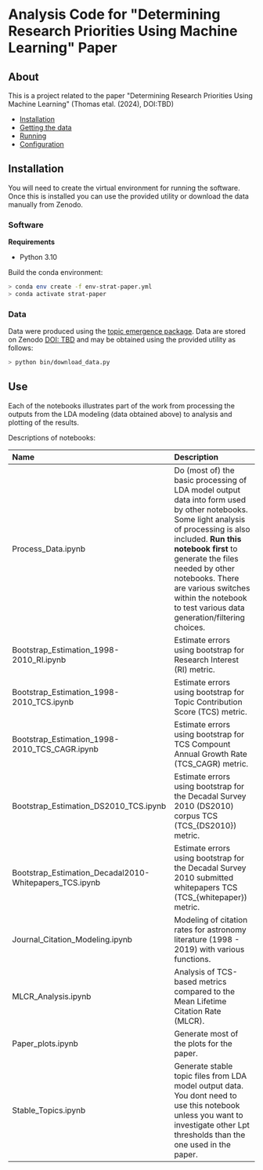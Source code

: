 # Analysis Code for "Determining Research Priorities Using Machine Learning" Paper 

## About
This is a project related to the paper "Determining Research Priorities Using Machine Learning" (Thomas etal. (2024), DOI:TBD) 

- [Installation](#installation)
- [Getting the data](#getting-the-data)
- [Running](#running)
- [Configuration](#configuration)


## Installation

You will need to create the virtual environment for running the software. Once this is installed you can use the provided utility or download the data manually from Zenodo.

### Software 
**Requirements**
- Python 3.10

Build the conda environment:
```bash
> conda env create -f env-strat-paper.yml
> conda activate strat-paper
```

### Data 

Data were produced using the [topic emergence package](https://github.com/abuonomo/topic-emergence-ADS).  Data are stored on Zenodo [DOI: TBD](https://zenodo.org/) and may be obtained using the provided utility as follows:

```bash
> python bin/download_data.py
``` 

## Use

Each of the notebooks illustrates part of the work from processing the outputs from the LDA modeling (data obtained above) to analysis and plotting of the results. 

Descriptions of notebooks:

| Name | Description |
| :--- | :---------- | 
| Process\_Data.ipynb | Do (most of) the basic processing of LDA model output data into form used by other notebooks. Some light analysis of processing is also included. **Run this notebook first** to generate the files needed by other notebooks. There are various switches within the notebook to test various data generation/filtering choices. |  
| Bootstrap\_Estimation\_1998-2010\_RI.ipynb      | Estimate errors using bootstrap for Research Interest (RI) metric. |  
| Bootstrap\_Estimation\_1998-2010\_TCS.ipynb     | Estimate errors using bootstrap for Topic Contribution Score (TCS) metric. |  
| Bootstrap\_Estimation\_1998-2010\_TCS\_CAGR.ipynb| Estimate errors using bootstrap for TCS Compount Annual Growth Rate (TCS\_CAGR) metric. | 
| Bootstrap\_Estimation\_DS2010\_TCS.ipynb        | Estimate errors using bootstrap for the Decadal Survey 2010 (DS2010) corpus TCS (TCS_{DS2010}) metric. | 
| Bootstrap\_Estimation\_Decadal2010-Whitepapers\_TCS.ipynb | Estimate errors using bootstrap for the Decadal Survey 2010 submitted whitepapers TCS (TCS_{whitepaper}) metric. | 
| Journal\_Citation\_Modeling.ipynb | Modeling of citation rates for astronomy literature (1998 - 2019) with various functions. | 
| MLCR\_Analysis.ipynb | Analysis of TCS-based metrics compared to the Mean Lifetime Citation Rate (MLCR). | 
| Paper\_plots.ipynb | Generate most of the plots for the paper. |  
| Stable\_Topics.ipynb | Generate stable topic files from LDA model output data. You dont need to use this notebook unless you want to investigate other Lpt thresholds than the one used in the paper. |  


